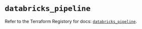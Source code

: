 # `databricks_pipeline`

Refer to the Terraform Registory for docs: [`databricks_pipeline`](https://registry.terraform.io/providers/databricks/databricks/1.32.0/docs/resources/pipeline).
